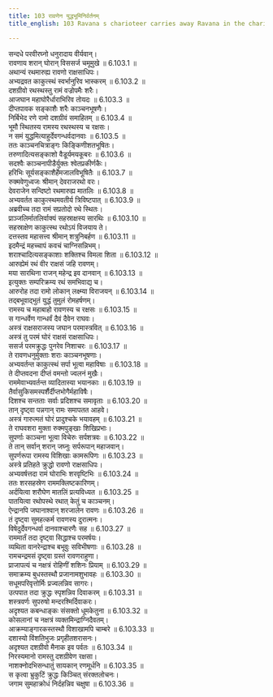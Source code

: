 ```yaml
---
title: 103 रावणेन युद्धभूमिनिर्वर्तनम्
title_english: 103 Ravana s charioteer carries away Ravana in the chariot

---
```

<div class="audioEmbed"  caption="श्रीराम-हरिसीताराममूर्ति-घनपाठिभ्यां वचनम्" src="https://archive.org/download/Ramayana-recitation-Sriram-harisItArAmamUrti-Ghanapaati-v2/Kanda_6/Kanda_6_YK-103-Ravana_s_charioteer_carries_away_Ravana_in_the_chariot_0.mp3"></div>

सन्दधे परवीरघ्नो धनुरादाय वीर्यवान्।  
रावणाय शरान् घोरान् विससर्ज चमूमुखे ॥ 6.103.1 ॥   
अथान्यं रथमारुह्य रावणो राक्षसाधिपः।  
अभ्यद्रवत काकुत्स्थं स्वर्भानुरिव भास्करम् ॥ 6.103.2 ॥   
दशग्रीवो रथस्थस्तु रामं वज्रोपमैः शरैः।  
आजघान महाघोरैर्धाराभिरिव तोयदः ॥ 6.103.3 ॥   
दीप्तपावक सङ्काशैः शरैः काञ्चनभूषणैः।  
निर्बिभेद रणे रामो दशग्रीवं समाहितम् ॥ 6.103.4 ॥   
भूमौ स्थितस्य रामस्य रथस्थस्य च रक्षसः।  
न समं युद्धमित्याहुर्देवगन्धर्वदानवाः ॥ 6.103.5 ॥   
ततः काञ्चनचित्राङ्गः किङ्किणीशतभूषितः।  
तरुणादित्यसङ्काशो वैडूर्यमयकूबरः ॥ 6.103.6 ॥   
सदश्वैः काञ्चनापीडैर्युक्तः श्वेतप्रकीर्णकैः।  
हरिभिः सूर्यसङ्काशैर्हेमजालविभूषितैः ॥ 6.103.7 ॥   
रुक्मवेणुध्वजः श्रीमान् देवराजरथो वरः।  
देवराजेन सन्दिष्टो रथमारुह्य मातलिः ॥ 6.103.8 ॥   
अभ्यवर्तत काकुत्स्थमवतीर्य त्रिविष्टपात् ॥ 6.103.9 ॥   
अब्रवीच्च तदा रामं सप्रतोदो रथे स्थितः।  
प्राञ्जलिर्मातलिर्वाक्यं सहस्राक्षस्य सारथिः ॥ 6.103.10 ॥   
सहस्राक्षेण काकुत्स्थ रथोऽयं विजयाय ते।  
दत्तस्तव महासत्त्व श्रीमान् शत्रुनिबर्हण ॥ 6.103.11 ॥   
इदमैन्द्रं महच्चापं कवचं चाग्निसन्निभम्।  
शराश्चादित्यसङ्काशाः शक्तिश्च विमला शिता ॥ 6.103.12 ॥   
आरुह्येमं रथं वीर राक्षसं जहि रावणम्।  
मया सारथिना राजन् महेन्द्र इव दानवान् ॥ 6.103.13 ॥   
इत्युक्तः सम्परिक्रम्य रथं समभिवाद्य च।  
आरुरोह तदा रामो लोकान् लक्ष्म्या विराजयन् ॥ 6.103.14 ॥   
तद्बभूवाद्भुतं युद्धं तुमुलं रोमहर्षणम्।  
रामस्य च महाबाहो रावणस्य च रक्षसः ॥ 6.103.15 ॥   
स गान्धर्वेण गान्धर्वं दैवं दैवेन राघवः।  
अस्त्रं राक्षसराजस्य जघान परमास्त्रवित् ॥ 6.103.16 ॥   
अस्त्रं तु परमं घोरं राक्षसं राक्षसाधिपः।  
ससर्ज परमक्रुद्धः पुनरेव निशाचरः ॥ 6.103.17 ॥   
ते रावणधनुर्मुक्ताः शराः काञ्चनभूषणाः।  
अभ्यवर्तन्त काकुत्स्थं सर्पा भूत्वा महाविषाः ॥ 6.103.18 ॥   
ते दीप्तवदना दीप्तं वमन्तो ज्वलनं मुखैः।  
राममेवाभ्यवर्तन्त व्यादितास्या भयानकाः ॥ 6.103.19 ॥   
तैर्वासुकिसमस्पर्शैर्दीप्तभोगैर्महाविषैः।  
दिशश्च सन्तताः सर्वाः प्रदिशश्च समावृताः ॥ 6.103.20 ॥   
तान् दृष्ट्वा पन्नगान् रामः समापतत आहवे।  
अस्त्रं गारुत्मतं घोरं प्रादुश्चके भयावहम् ॥ 6.103.21 ॥   
ते राघवशरा मुक्ता रुक्मपुङ्खाः शिखिप्रभाः।  
सुपर्णाः काञ्चना भूत्वा विचेरुः सर्पशत्रवः ॥ 6.103.22 ॥   
ते तान् सर्वान् शरान् जघ्नुः सर्परूपान् महाजवान्।  
सुपर्णरूपा रामस्य विशिखाः कामरूपिणः ॥ 6.103.23 ॥   
अस्त्रे प्रतिहते क्रुद्धो रावणो राक्षसाधिपः।  
अभ्यवर्षत्तदा रामं घोराभिः शरवृष्टिभिः ॥ 6.103.24 ॥   
ततः शरसहस्रेण राममक्लिष्टकारिणम्।  
अर्दयित्वा शरौघेण मातलिं प्रत्यविध्यत ॥ 6.103.25 ॥   
पातयित्वा रथोपस्थे रथात् केतुं च काञ्चनम्।  
ऐन्द्रानपि जघानाश्वान् शरजालेन रावणः ॥ 6.103.26 ॥   
तं दृष्ट्वा सुमहत्कर्म रावणस्य दुरात्मनः।  
विषेदुर्देवगन्धर्वा दानवाश्चारणैः सह ॥ 6.103.27 ॥   
राममार्तं तदा दृष्ट्वा सिद्धाश्च परमर्षयः।  
व्यथिता वानरेन्द्राश्च बभूवुः सविभीषणाः ॥ 6.103.28 ॥   
रामचन्द्रमसं दृष्ट्वा ग्रस्तं रावणराहुणा।  
प्राजापत्यं च नक्षत्रं रोहिणीं शशिनः प्रियाम् ॥ 6.103.29 ॥   
समाक्रम्य बुधस्तस्थौ प्रजानामशुभावहः ॥ 6.103.30 ॥   
सधूमपरिवृत्तोर्मिः प्रज्वलन्निव सागरः।  
उत्पपात तदा क्रुद्धः स्पृशन्निव दिवाकरम् ॥ 6.103.31 ॥   
शस्त्रवर्णः सुपरुषो मन्दरश्मिर्दिवाकरः।  
अदृश्यत कबन्धाङ्कः संसक्तो धूमकेतुना ॥ 6.103.32 ॥   
कोसलानां च नक्षत्रं व्यक्तमिन्द्राग्निदैवतम्।  
आक्रम्याङ्गारकस्तस्थौ विशाखामपि चाम्बरे ॥ 6.103.33 ॥   
दशास्यो विंशतिभुजः प्रगृहीतशरासनः।  
अदृश्यत दशग्रीवो मैनाक इव पर्वतः ॥ 6.103.34 ॥   
निरस्यमानो रामस्तु दशग्रीवेण रक्षसा।  
नाशक्नोदभिसन्धातुं सायकान् रणमूर्धनि ॥ 6.103.35 ॥   
स कृत्वा भ्रुकुटिं क्रुद्धः किञ्चित् संरक्तलोचनः।  
जगाम सुमहाक्रोधं निर्दहन्निव चक्षुषा ॥ 6.103.36 ॥   